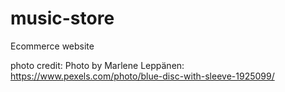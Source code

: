 # music-store
Ecommerce website

photo credit: Photo by Marlene Leppänen: https://www.pexels.com/photo/blue-disc-with-sleeve-1925099/